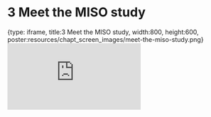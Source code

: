 # 3 Meet the MISO study
 
{type: iframe, title:3 Meet the MISO study, width:800, height:600, poster:resources/chapt_screen_images/meet-the-miso-study.png}
![](https://sayumiyork.github.io/miniCURE-16S_Test/meet-the-miso-study.html)
 

 

